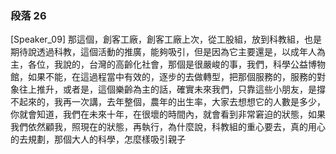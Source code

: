 ### 段落 26

[Speaker_09] 那這個，創客工廠，創客工廠上次，從工股組，放到科教組，也是期待說透過科教，這個活動的推廣，能夠吸引，但是因為它主要還是，以成年人為主，各位，我說的，台灣的高齡化社會，那個是很嚴峻的事，我們，科學公益博物館，如果不能，在這過程當中有效的，逐步的去做轉型，把那個服務的，服務的對象往上推升，或者是，這個樂齡為主的話，確實未來我們，只靠這些小朋友，是撐不起來的，我再一次講，去年整個，農年的出生率，大家去想想它的人數是多少，你就會知道，我們在未來十年，在很壞的時間內，就會看到非常窘迫的狀態，如果我們依然顧我，照現在的狀態，再執行，為什麼說，科教組的重心要去，真的用心的去規劃，那個大人的科學，怎麼樣吸引親子